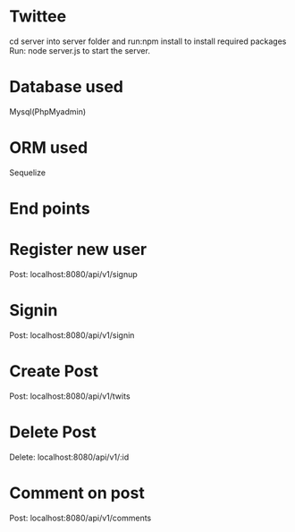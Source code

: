 # Twittee
cd server into server folder and run:npm install to install required packages
Run: node server.js to start the server.

# Database used
Mysql(PhpMyadmin)

# ORM used
Sequelize

# End points
# Register new user
Post: localhost:8080/api/v1/signup
# Signin
Post: localhost:8080/api/v1/signin

# Create Post
Post: localhost:8080/api/v1/twits

# Delete Post
Delete: localhost:8080/api/v1/:id

# Comment on post
Post: localhost:8080/api/v1/comments
